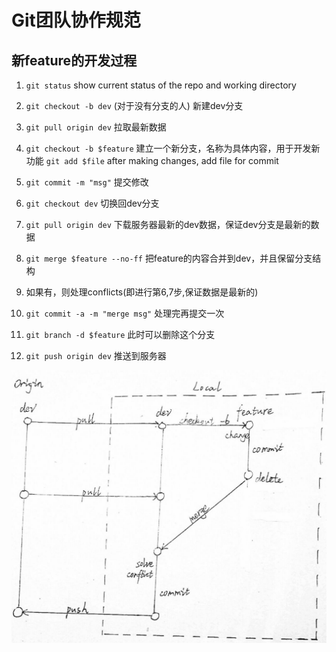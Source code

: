 # Git团队协作规范

## 新feature的开发过程
1. `git status` 
show current status of the repo and working directory
1. `git checkout -b dev` (对于没有分支的人)
    新建dev分支
2. `git pull origin dev`
    拉取最新数据
3. `git checkout -b $feature`
    建立一个新分支，名称为具体内容，用于开发新功能
    `git add $file` 
    after making changes, add file for commit
    
4. `git commit -m "msg"`
    提交修改
5. `git checkout dev`
    切换回dev分支
6. `git pull origin dev`
    下载服务器最新的dev数据，保证dev分支是最新的数据
7. `git merge $feature --no-ff`
    把feature的内容合并到dev，并且保留分支结构
8. 如果有，则处理conflicts(即进行第6,7步,保证数据是最新的)
9. `git commit -a -m "merge msg"`
    处理完再提交一次
10. `git branch -d $feature`
    此时可以删除这个分支
11. `git push origin dev`
    推送到服务器

![Image of Workflow](/img_20170124_203046_1485317240582.jpg)
